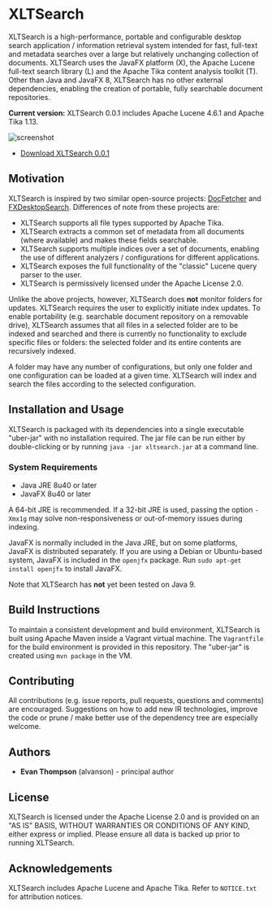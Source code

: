XLTSearch
=========

XLTSearch is a high-performance, portable and configurable desktop search application / information retrieval system intended for fast, full-text and metadata searches over a large but relatively unchanging collection of documents.  XLTSearch uses the JavaFX platform (X), the Apache Lucene full-text search library (L) and the Apache Tika content analysis toolkit (T).  Other than Java and JavaFX 8, XLTSearch has no other external dependencies, enabling the creation of portable, fully searchable document repositories.

**Current version:** XLTSearch 0.0.1 includes Apache Lucene 4.6.1 and Apache Tika 1.13.

![screenshot](https://github.com/alvanson/xltsearch/releases/download/v0.0.1/screenshot.png)

  * [Download XLTSearch 0.0.1](https://github.com/alvanson/xltsearch/releases/download/v0.0.1/xltsearch-0.0.1.jar)

Motivation
----------

XLTSearch is inspired by two similar open-source projects: [DocFetcher](http://docfetcher.sourceforge.net) and [FXDesktopSearch](https://github.com/mirkosertic/FXDesktopSearch). Differences of note from these projects are:

  * XLTSearch supports all file types supported by Apache Tika.
  * XLTSearch extracts a common set of metadata from all documents (where available) and makes these fields searchable.
  * XLTSearch supports multiple indices over a set of documents, enabling the use of different analyzers / configurations for different applications.
  * XLTSearch exposes the full functionality of the "classic" Lucene query parser to the user.
  * XLTSearch is permissively licensed under the Apache License 2.0.

Unlike the above projects, however, XLTSearch does **not** monitor folders for updates.  XLTSearch requires the user to explicitly initiate index updates.  To enable portability (e.g. searchable document repository on a removable drive), XLTSearch assumes that all files in a selected folder are to be indexed and searched and there is currently no functionality to exclude specific files or folders: the selected folder and its entire contents are recursively indexed.

A folder may have any number of configurations, but only one folder and one configuration can be loaded at a given time.  XLTSearch will index and search the files according to the selected configuration.

Installation and Usage
----------------------

XLTSearch is packaged with its dependencies into a single executable "uber-jar" with no installation required.  The jar file can be run either by double-clicking or by running `java -jar xltsearch.jar` at a command line.

### System Requirements

  * Java JRE 8u40 or later
  * JavaFX 8u40 or later

A 64-bit JRE is recommended.  If a 32-bit JRE is used, passing the option `-Xmx1g` may solve non-responsiveness or out-of-memory issues during indexing.

JavaFX is normally included in the Java JRE, but on some platforms, JavaFX is distributed separately.  If you are using a Debian or Ubuntu-based system, JavaFX is included in the `openjfx` package.  Run `sudo apt-get install openjfx` to install JavaFX.

Note that XLTSearch has **not** yet been tested on Java 9.

Build Instructions
------------------

To maintain a consistent development and build environment, XLTSearch is built using Apache Maven inside a Vagrant virtual machine. The `Vagrantfile` for the build environment is provided in this repository. The "uber-jar" is created using `mvn package` in the VM.

Contributing
------------

All contributions (e.g. issue reports, pull requests, questions and comments) are encouraged.  Suggestions on how to add new IR technologies, improve the code or prune / make better use of the dependency tree are especially welcome.

Authors
-------

  * **Evan Thompson** (alvanson) - principal author

License
-------

XLTSearch is licensed under the Apache License 2.0 and is provided on an "AS IS" BASIS, WITHOUT WARRANTIES OR CONDITIONS OF ANY KIND, either express or implied.  Please ensure all data is backed up prior to running XLTSearch.

Acknowledgements
-----------------

XLTSearch includes Apache Lucene and Apache Tika.  Refer to `NOTICE.txt` for attribution notices.
